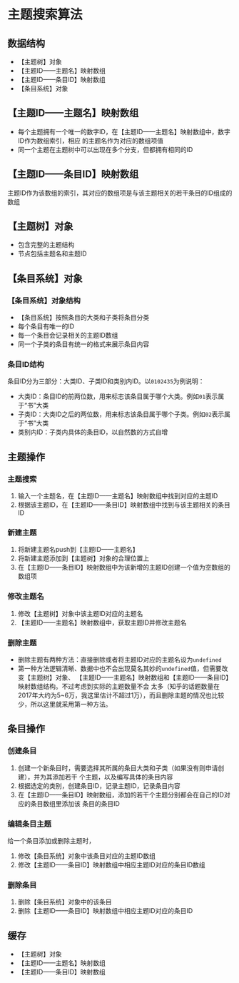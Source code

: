 # 主题搜索算法


## 数据结构
* 【主题树】对象
* 【主题ID——主题名】映射数组
* 【主题ID——条目ID】映射数组
* 【条目系统】对象



## 【主题ID——主题名】映射数组
* 每个主题拥有一个唯一的数字ID，在【主题ID——主题名】映射数组中，数字ID作为数组索引，相应
的主题名作为对应的数组项值
* 同一个主题在主题树中可以出现在多个分支，但都拥有相同的ID



## 【主题ID——条目ID】映射数组
主题ID作为该数组的索引，其对应的数组项是与该主题相关的若干条目的ID组成的数组



## 【主题树】对象
* 包含完整的主题结构
* 节点包括主题名和主题ID



## 【条目系统】对象
### 【条目系统】对象结构
* 【条目系统】按照条目的大类和子类将条目分类
* 每个条目有唯一的ID
* 每一个条目会记录相关的主题ID数组
* 同一个子类的条目有统一的格式来展示条目内容

### 条目ID结构
条目ID分为三部分：大类ID、子类ID和类别内ID。以`0102435`为例说明：
* 大类ID：条目ID的前两位数，用来标志该条目属于哪个大类。例如`01`表示属于“书”大类
* 子类ID：大类ID之后的两位数，用来标志该条目属于哪个子类。例如`02`表示属于“书”大类
* 类别内ID：子类内具体的条目ID，以自然数的方式自增



## 主题操作
### 主题搜索
1. 输入一个主题名，在【主题ID——主题名】映射数组中找到对应的主题ID
2. 根据该主题ID，在【主题ID——条目ID】映射数组中找到与该主题相关的条目ID

### 新建主题
1. 将新建主题名push到【主题ID——主题名】
2. 将新建主题添加到【主题树】对象的合理位置上
3. 在【主题ID——条目ID】映射数组中为该新增的主题ID创建一个值为空数组的数组项

### 修改主题名
1. 修改【主题树】对象中该主题ID对应的主题名
2. 【主题ID——主题名】映射数组中，获取主题ID并修改主题名

### 删除主题
* 删除主题有两种方法：直接删除或者将主题ID对应的主题名设为`undefined`
* 第一种方法逻辑清晰、数据中也不会出现莫名其妙的`undefined`值，但需要改变【主题树】对象、
【主题ID——主题名】映射数组和【主题ID——条目ID】映射数组结构。不过考虑到实际的主题数量不会
太多（知乎的话题数量在2017年大约为5~6万，我这里估计不超过1万），而且删除主题的情况也比较
少，所以这里就采用第一种方法。



## 条目操作
### 创建条目
1. 创建一个新条目时，需要选择其所属的条目大类和子类（如果没有则申请创建），并为其添加若干
个主题，以及编写具体的条目内容
2. 根据选定的类别，创建条目ID，记录主题ID，记录条目内容
3. 在【主题ID——条目ID】映射数组，添加的若干个主题分别都会在自己的ID对应的条目数组里添加该
条目的条目ID

### 编辑条目主题
给一个条目添加或删除主题时，
1. 修改【条目系统】对象中该条目对应的主题ID数组
2. 修改【主题ID——条目ID】映射数组中相应主题ID对应的条目ID数组

### 删除条目
1. 删除【条目系统】对象中的该条目
2. 删除【主题ID——条目ID】映射数组中相应主题ID对应的条目ID



## 缓存
* 【主题树】对象
* 【主题ID——主题名】映射数组
* 【主题ID——条目ID】映射数组
